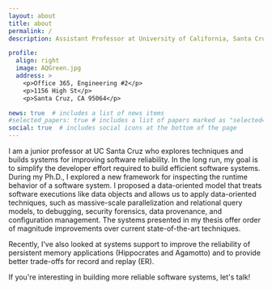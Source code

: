 ```yaml
---
layout: about
title: about
permalink: /
description: Assistant Professor at University of California, Santa Cruz. 

profile:
  align: right
  image: AQGreen.jpg
  address: >
    <p>Office 365, Engineering #2</p>
    <p>1156 High St</p>
    <p>Santa Cruz, CA 95064</p>

news: true  # includes a list of news items
#selected_papers: true # includes a list of papers marked as "selected={true}"
social: true  # includes social icons at the bottom of the page
---
```


I am a junior professor at UC Santa Cruz who explores techniques and
builds systems for improving software reliability.  In the long run,
my goal is to simplify the developer effort required to build
efficient software systems.  During my Ph.D., I explored a new
framework for inspecting the runtime behavior of a software system.  I
proposed a data-oriented model that treats software executions like
data objects and allows us to apply data-oriented techniques, such as
massive-scale parallelization and relational query models, to
debugging, security forensics, data provenance, and configuration
management.  The systems presented in my thesis offer order of
magnitude improvements over current state-of-the-art techniques.

Recently, I've also looked at systems support to improve the
reliability of persistent memory applications (Hippocrates and
Agamotto) and to provide better trade-offs for record and replay (ER).

If you're interesting in building more reliable software systems,
let's talk!



